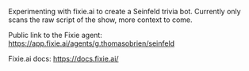 Experimenting with fixie.ai to create a Seinfeld trivia bot. Currently only scans the raw script of the show, more context to come.

Public link to the Fixie agent: https://app.fixie.ai/agents/g.thomasobrien/seinfeld

Fixie.ai docs: https://docs.fixie.ai/
